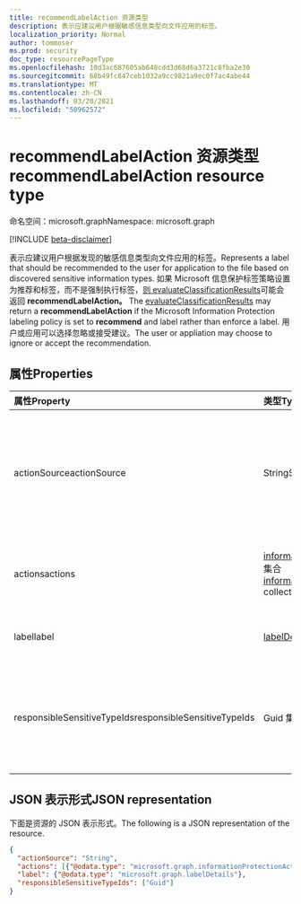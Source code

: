 ```yaml
---
title: recommendLabelAction 资源类型
description: 表示应建议用户根据敏感信息类型向文件应用的标签。
localization_priority: Normal
author: tommoser
ms.prod: security
doc_type: resourcePageType
ms.openlocfilehash: 10d3ac687605ab648cdd3d68d6a3721c8fba2e30
ms.sourcegitcommit: 68b49fc847ceb1032a9cc9821a9ec0f7ac4abe44
ms.translationtype: MT
ms.contentlocale: zh-CN
ms.lasthandoff: 03/20/2021
ms.locfileid: "50962572"
---
```

# <a name="recommendlabelaction-resource-type"></a><span data-ttu-id="d159a-103">recommendLabelAction 资源类型</span><span class="sxs-lookup"><span data-stu-id="d159a-103">recommendLabelAction resource type</span></span>

<span data-ttu-id="d159a-104">命名空间：microsoft.graph</span><span class="sxs-lookup"><span data-stu-id="d159a-104">Namespace: microsoft.graph</span></span>

[!INCLUDE [beta-disclaimer](../../includes/beta-disclaimer.md)]

<span data-ttu-id="d159a-105">表示应建议用户根据发现的敏感信息类型向文件应用的标签。</span><span class="sxs-lookup"><span data-stu-id="d159a-105">Represents a label that should be recommended to the user for application to the file based on discovered sensitive information types.</span></span> <span data-ttu-id="d159a-106">如果 Microsoft 信息保护标签策略设置为推荐和标签，而不是强制执行标签，[则 evaluateClassificationResults](../api/informationprotectionlabel-evaluateClassificationResults.md)可能会返回 **recommendLabelAction。** </span><span class="sxs-lookup"><span data-stu-id="d159a-106">The [evaluateClassificationResults](../api/informationprotectionlabel-evaluateClassificationResults.md) may return a **recommendLabelAction** if the Microsoft Information Protection labeling policy is set to **recommend** and label rather than enforce a label.</span></span> <span data-ttu-id="d159a-107">用户或应用可以选择忽略或接受建议。</span><span class="sxs-lookup"><span data-stu-id="d159a-107">The user or appliation may choose to ignore or accept the recommendation.</span></span> 

## <a name="properties"></a><span data-ttu-id="d159a-108">属性</span><span class="sxs-lookup"><span data-stu-id="d159a-108">Properties</span></span>

| <span data-ttu-id="d159a-109">属性</span><span class="sxs-lookup"><span data-stu-id="d159a-109">Property</span></span>                    | <span data-ttu-id="d159a-110">类型</span><span class="sxs-lookup"><span data-stu-id="d159a-110">Type</span></span>                                                                     | <span data-ttu-id="d159a-111">说明</span><span class="sxs-lookup"><span data-stu-id="d159a-111">Description</span></span>                                                           |
| :-------------------------- | :----------------------------------------------------------------------- | :-------------------------------------------------------------------- |
| <span data-ttu-id="d159a-112">actionSource</span><span class="sxs-lookup"><span data-stu-id="d159a-112">actionSource</span></span>                | <span data-ttu-id="d159a-113">String</span><span class="sxs-lookup"><span data-stu-id="d159a-113">String</span></span>                                                                   | <span data-ttu-id="d159a-114">可能的值是：`manual`、`automatic`、`recommended`、`default`。</span><span class="sxs-lookup"><span data-stu-id="d159a-114">Possible values are: `manual`, `automatic`, `recommended`, `default`.</span></span> |
| <span data-ttu-id="d159a-115">actions</span><span class="sxs-lookup"><span data-stu-id="d159a-115">actions</span></span>                     | <span data-ttu-id="d159a-116">[informationProtectionAction](informationprotectionaction.md) 集合</span><span class="sxs-lookup"><span data-stu-id="d159a-116">[informationProtectionAction](informationprotectionaction.md) collection</span></span> | <span data-ttu-id="d159a-117">用户接受标签时要采取的操作。</span><span class="sxs-lookup"><span data-stu-id="d159a-117">Actions to take if the label is accepted by the user.</span></span>                                                                       |
| <span data-ttu-id="d159a-118">label</span><span class="sxs-lookup"><span data-stu-id="d159a-118">label</span></span>                       | [<span data-ttu-id="d159a-119">labelDetails</span><span class="sxs-lookup"><span data-stu-id="d159a-119">labelDetails</span></span>](labeldetails.md)                                          | <span data-ttu-id="d159a-120">建议的标签。</span><span class="sxs-lookup"><span data-stu-id="d159a-120">The label that is being recommended.</span></span>                                                                      |
| <span data-ttu-id="d159a-121">responsibleSensitiveTypeIds</span><span class="sxs-lookup"><span data-stu-id="d159a-121">responsibleSensitiveTypeIds</span></span> | <span data-ttu-id="d159a-122">Guid 集合</span><span class="sxs-lookup"><span data-stu-id="d159a-122">Guid collection</span></span>                                                          | <span data-ttu-id="d159a-123">导致给出建议的敏感信息类型 GUID。</span><span class="sxs-lookup"><span data-stu-id="d159a-123">The sensitive information type GUIDs that caused the recommendation to be given.</span></span>                                                                      |

## <a name="json-representation"></a><span data-ttu-id="d159a-124">JSON 表示形式</span><span class="sxs-lookup"><span data-stu-id="d159a-124">JSON representation</span></span>

<span data-ttu-id="d159a-125">下面是资源的 JSON 表示形式。</span><span class="sxs-lookup"><span data-stu-id="d159a-125">The following is a JSON representation of the resource.</span></span>

<!-- {
  "blockType": "resource",
  "optionalProperties": [

  ],
  "@odata.type": "microsoft.graph.recommendLabelAction",
  "baseType": "microsoft.graph.informationProtectionAction"
}-->

```json
{
  "actionSource": "String",
  "actions": [{"@odata.type": "microsoft.graph.informationProtectionAction"}],
  "label": {"@odata.type": "microsoft.graph.labelDetails"},
  "responsibleSensitiveTypeIds": ["Guid"]
}
```

<!-- uuid: 16cd6b66-4b1a-43a1-adaf-3a886856ed98
2019-02-04 14:57:30 UTC -->
<!-- {
  "type": "#page.annotation",
  "description": "recommendLabelAction resource",
  "keywords": "",
  "section": "documentation",
  "tocPath": ""
}-->



